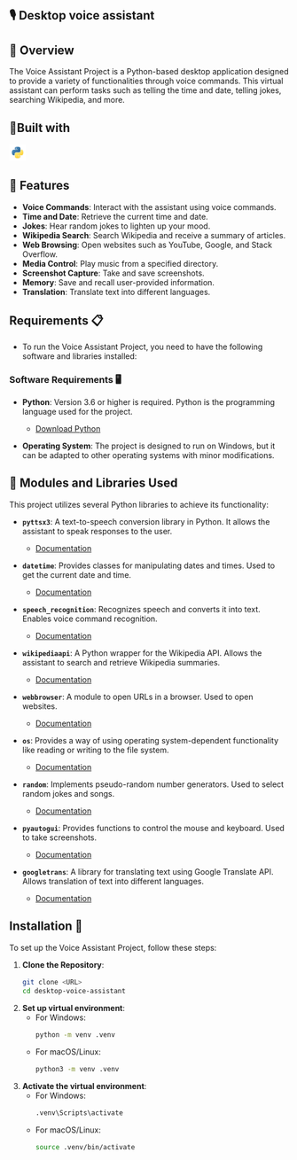## 🎙️ Desktop voice assistant

## 🌟 Overview

The Voice Assistant Project is a Python-based desktop application designed to provide a variety of functionalities through voice commands. This virtual assistant can perform tasks such as telling the time and date, telling jokes, searching Wikipedia, and more.

## 📌Built with

<code><img height="30" src="https://raw.githubusercontent.com/github/explore/80688e429a7d4ef2fca1e82350fe8e3517d3494d/topics/python/python.png"></code>

## 🚀 Features

- **Voice Commands**: Interact with the assistant using voice commands.
- **Time and Date**: Retrieve the current time and date.
- **Jokes**: Hear random jokes to lighten up your mood.
- **Wikipedia Search**: Search Wikipedia and receive a summary of articles.
- **Web Browsing**: Open websites such as YouTube, Google, and Stack Overflow.
- **Media Control**: Play music from a specified directory.
- **Screenshot Capture**: Take and save screenshots.
- **Memory**: Save and recall user-provided information.
- **Translation**: Translate text into different languages.

 ## Requirements 📋

- To run the Voice Assistant Project, you need to have the following software and libraries installed:

### Software Requirements 🖥️

- **Python**: Version 3.6 or higher is required. Python is the programming language used for the project.
  - [Download Python](https://www.python.org/downloads/)

- **Operating System**: The project is designed to run on Windows, but it can be adapted to other operating systems with minor modifications.


## 📌 Modules and Libraries Used

This project utilizes several Python libraries to achieve its functionality:

- **`pyttsx3`**: A text-to-speech conversion library in Python. It allows the assistant to speak responses to the user.
  - [Documentation](https://pyttsx3.readthedocs.io/)
  
- **`datetime`**: Provides classes for manipulating dates and times. Used to get the current date and time.
  - [Documentation](https://docs.python.org/3/library/datetime.html)

- **`speech_recognition`**: Recognizes speech and converts it into text. Enables voice command recognition.
  - [Documentation](https://pypi.org/project/SpeechRecognition/)
  
- **`wikipediaapi`**: A Python wrapper for the Wikipedia API. Allows the assistant to search and retrieve Wikipedia summaries.
  - [Documentation](https://wikipedia-api.readthedocs.io/en/latest/)
  
- **`webbrowser`**: A module to open URLs in a browser. Used to open websites.
  - [Documentation](https://docs.python.org/3/library/webbrowser.html)
  
- **`os`**: Provides a way of using operating system-dependent functionality like reading or writing to the file system.
  - [Documentation](https://docs.python.org/3/library/os.html)
  
- **`random`**: Implements pseudo-random number generators. Used to select random jokes and songs.
  - [Documentation](https://docs.python.org/3/library/random.html)
  
- **`pyautogui`**: Provides functions to control the mouse and keyboard. Used to take screenshots.
  - [Documentation](https://pyautogui.readthedocs.io/en/latest/)
  
- **`googletrans`**: A library for translating text using Google Translate API. Allows translation of text into different languages.
  - [Documentation](https://py-googletrans.readthedocs.io/en/latest/)

## Installation 🚀

To set up the Voice Assistant Project, follow these steps:

1. **Clone the Repository**:
   ```bash
   git clone <URL>
   cd desktop-voice-assistant

2. **Set up virtual environment**:
     - For Windows:
       ```bash
       python -m venv .venv  

       ```
     - For macOS/Linux:
       ```bash
       python3 -m venv .venv

3. **Activate the virtual environment**:
     - For Windows:
       ```bash
       .venv\Scripts\activate
       ```
     - For macOS/Linux:
       ```bash
       source .venv/bin/activate
       ```
